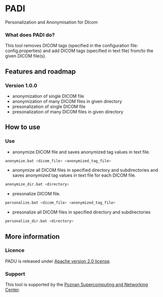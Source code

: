 # PADI

Personalization and Anonymisation for DIcom

### What does PADI do?

This tool removes DICOM tags (specified in the configuration file: config.properties) and add DICOM tags (specified in text file) from/to the given DICOM file(s).

## Features and roadmap

### Version 1.0.0

* anonymization of single DICOM file
* anonymization of many DICOM files in given directory
* presonalization of single DICOM file
* presonalization of many DICOM files in given directory

## How to use

### Use

* anonymize DICOM file and saves anonymized tag values in text file.

```bash
anonymize.bat <dicom_file> <anonymized_tag_file>
```

* anonymize all DICOM files in specified directory and subdirectories and saves anonymized tag values in text file for each DICOM file.

```bash
anonymize_dir.bat <directory>
```

* presonalize DICOM file.
 
```bash
personalize.bat <dicom_file> <anonymized_tag_file>
```

* presonalize all DICOM files in specified directory and subdirectories
 
```bash
personalize_dir.bat <directory>
```

## More information

### Licence

PADU is released under [Apache version 2.0 license](LICENSE.txt).

### Support

This tool is supported by the [Poznan Supercomputing and Networking Center](http://psnc.pl). 


